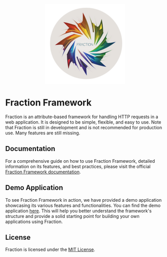 <p align="center">
  <picture>
    <source srcset="images/logo.png">
    <img src="images/logo.png" alt="Fraction Framework" width='50%'>
  </picture>
</p>

# Fraction Framework

Fraction is an attribute-based framework for handling HTTP requests in a web application. It is designed to be simple,
flexible, and easy to use.
Note that Fraction is still in development and is not recommended for production use. Many features are still missing.

## Documentation

For a comprehensive guide on how to use Fraction Framework, detailed information on its features, and best practices,
please visit the official [Fraction Framework documentation](https://fraction.anir.cloud).

## Demo Application

To see Fraction Framework in action, we have provided a demo application showcasing its various features and
functionalities. You can find the demo application [here](https://github.com/fraction-framework/demo-app). This will
help you better understand the framework's structure and provide a solid starting point for building your own
applications using Fraction.

## License

Fraction is licensed under the [MIT License](LICENSE).

